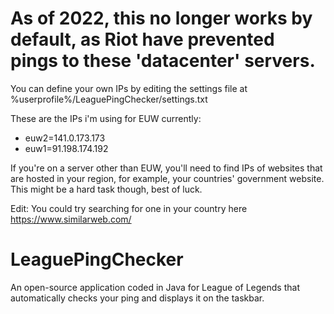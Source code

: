 # As of 2022, this no longer works by default, as Riot have prevented pings to these 'datacenter' servers.
You can define your own IPs by editing the settings file at %userprofile%/LeaguePingChecker/settings.txt

These are the IPs i'm using for EUW currently:
  - euw2=141.0.173.173
  - euw1=91.198.174.192

If you're on a server other than EUW, you'll need to find IPs of websites that are hosted in your region, for example, your countries' government website. This might be a hard task though, best of luck.

Edit: You could try searching for one in your country here https://www.similarweb.com/

# LeaguePingChecker
An open-source application coded in Java for League of Legends that automatically checks your ping and displays it on the taskbar.

